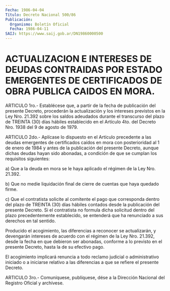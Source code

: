 ```yaml
---
Fecha: 1986-04-04
Título: Decreto Nacional 500/86
Publicación:
  Organismo: Boletín Oficial
  Fecha: 1986-04-11
SAIJ: https://www.saij.gob.ar/DN19860000500
---
```

# ACTUALIZACION E INTERESES DE DEUDAS CONTRAIDAS POR ESTADO EMERGENTES DE CERTIFICADOS DE OBRA PUBLICA CAIDOS EN MORA.

<a id="1"></a>
ARTICULO  1ro.-  Establécese  que,  a  partir  de  la fecha de publicación  del  presente  Decreto, procederán la actualización  y los intereses previstos en la  Ley  Nro.  21.392  sobre  los saldos adeudados  durante  el  transcurso  del plazo de TREINTA (30)  días hábiles establecido en el Artículo 4to.  del  Decreto Nro. 1938 del 9 de agosto de 1979.

<a id="2"></a>
ARTICULO 2do.- Aplícase lo dispuesto en el Artículo precedente a  las  deudas  emergentes  de  certificados  caídos  en  mora  con posterioridad  al  1 de enero de 1984 y antes de la publicación del presente Decreto, aunque  dichas  deudas  hayan  sido  abonadas,  a condición    de  que  se  cumplan  los  requisitos  siguientes:

a) Que a la deuda  en  mora  se  le haya aplicado el régimen de la Ley Nro. 21.392.

b) Que no medie liquidación final  de  cierre  de cuentas que haya quedado firme.

c)  Que  el  contratista  solicite  al  comitente  el  pago    que corresponda  dentro del plazo de TREINTA (30) días hábiles contados desde la publicación  del  presente  Decreto.  Si el contratista no formula    dicha    solicitud   dentro  del  plazo  precedentemente establecido, se entenderá que ha  renunciado  a sus derechos en tal sentido.

Producido   el  acogimiento,  las  diferencias  a  reconocer    se actualizarán,  y  devengarán intereses de acuerdo con el régimen de la Ley Nro. 21.392,  desde  la  fecha en que debieron ser abonadas, conforme  a lo previsto en el presente  Decreto,  hasta  la  de  su efectivo pago.

El acogimiento  implicará  renuncia  a  todo  reclamo  judicial  o administrativo  iniciado o a iniciarse relativo a las diferencias a que se refiere el presente Decreto.

<a id="3"></a>
ARTICULO  3ro.-  Comuníquese,  publíquese, dése a la Dirección Nacional del Registro Oficial y archívese.